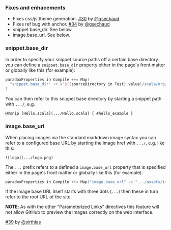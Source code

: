 ### Fixes and enhacements

- Fixes css/js theme generation. [#30][30] by [@gsechaud][@gsechaud]
- Fixes ref bug with anchor. [#34][34] by [@gsechaud][@gsechaud]
- snippet.base_dir. See below.
- image.base_url. See below.

### snippet.base_dir

In order to specify your snippet source paths off a certain base directory
you can define a `snippet.base_dir` property either in the page's front matter
or globally like this (for example):

```sbt
paradoxProperties in Compile ++= Map(
  "snippet.base_dir" -> s"${(sourceDirectory in Test).value}/scala/org/example"
)
```

You can then refer to this snippet base directory by starting a snippet path with `.../`, e.g.

```
@@snip [Hello.scala](.../Hello.scala) { #hello_example }
```

### image.base_url

When placing images via the standard markdown image syntax you can refer
to a configured base URL by starting the image href with `.../`, e.g. like this:

```
![logo](.../logo.png)
```

The `...` prefix refers to a defined a `image.base_url` property that is
specified either in the page's front matter or globally like this (for example):

```sbt
paradoxProperties in Compile ++= Map("image.base_url" -> ".../assets/images")
```

If the image base URL itself starts with three dots (`...`) then these in turn
refer to the root URL of the site.

**NOTE**: As with the other "Parameterized Links" directives this feature will not
allow GitHub to preview the images correctly on the web interface.

  [#39][39] by [@sirthias][@sirthias]

  [30]: https://github.com/lightbend/paradox/pull/30
  [34]: https://github.com/lightbend/paradox/pull/34
  [39]: https://github.com/lightbend/paradox/pull/39
  [@gsechaud]: https://github.com/gsechaud
  [@sirthias]: https://github.com/sirthias
